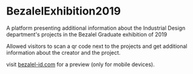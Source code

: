 # BezalelExhibition2019
A platform presenting additional information about the Industrial Design department's projects in the Bezalel Graduate exhibition of 2019

Allowed visitors to scan a qr code next to the projects and get additional information about the creator and the project.

visit [bezalel-id.com](http://www.bezalel-id.com/) for a preview (only for mobile devices).
